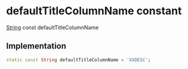 


# defaultTitleColumnName constant






[String](https://api.flutter.dev/flutter/dart-core/String-class.html) const defaultTitleColumnName
  







## Implementation

```dart
static const String defaultTitleColumnName = 'XXDESC';


```







